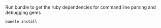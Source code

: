 
Run bundle to get the ruby dependencies for command line parsing and debugging gems

```
bundle install
```

